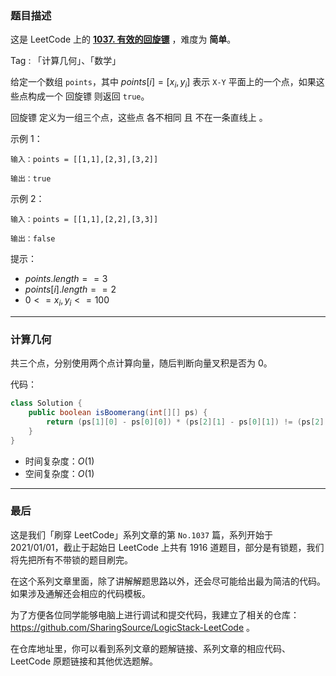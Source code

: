 ### 题目描述

这是 LeetCode 上的 **[1037. 有效的回旋镖](https://leetcode.cn/problems/valid-boomerang/solution/by-ac_oier-eory/)** ，难度为 **简单**。

Tag : 「计算几何」、「数学」



给定一个数组 `points`，其中 $points[i] = [x_i, y_i]$ 表示 `X-Y` 平面上的一个点，如果这些点构成一个 回旋镖 则返回 `true`。

回旋镖 定义为一组三个点，这些点 各不相同 且 不在一条直线上 。

示例 1：
```
输入：points = [[1,1],[2,3],[3,2]]

输出：true
```
示例 2：
```
输入：points = [[1,1],[2,2],[3,3]]

输出：false
```

提示：
* $points.length == 3$
* $points[i].length == 2$
* $0 <= x_i, y_i <= 100$

---

### 计算几何

共三个点，分别使用两个点计算向量，随后判断向量叉积是否为 $0$。

代码：
```Java
class Solution {
    public boolean isBoomerang(int[][] ps) {
        return (ps[1][0] - ps[0][0]) * (ps[2][1] - ps[0][1]) != (ps[2][0] - ps[0][0]) * (ps[1][1] - ps[0][1]);
    }
}
```
* 时间复杂度：$O(1)$
* 空间复杂度：$O(1)$

---

### 最后

这是我们「刷穿 LeetCode」系列文章的第 `No.1037` 篇，系列开始于 2021/01/01，截止于起始日 LeetCode 上共有 1916 道题目，部分是有锁题，我们将先把所有不带锁的题目刷完。

在这个系列文章里面，除了讲解解题思路以外，还会尽可能给出最为简洁的代码。如果涉及通解还会相应的代码模板。

为了方便各位同学能够电脑上进行调试和提交代码，我建立了相关的仓库：https://github.com/SharingSource/LogicStack-LeetCode 。

在仓库地址里，你可以看到系列文章的题解链接、系列文章的相应代码、LeetCode 原题链接和其他优选题解。

